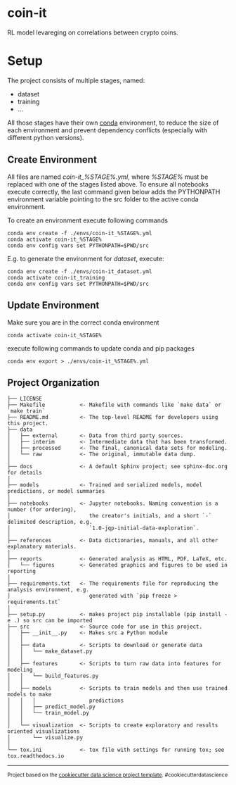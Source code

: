 # coin-it

RL model levareging on correlations between crypto coins.

# Setup

The project consists of multiple stages, named:

- dataset
- training
- ...

All those stages have their own [conda](https://anaconda.org) environment,
to reduce the size of each environment and prevent dependency conflicts
(especially with different python versions).

## Create Environment

All files are named _coin-it\_%STAGE%.yml_,
where _%STAGE%_ must be replaced with one of the stages listed above.
To ensure all notebooks execute correctly, the last command given below adds the PYTHONPATH
environment variable pointing to the src folder to the active conda environment.

To create an environment execute following commands

    conda env create -f ./envs/coin-it_%STAGE%.yml
    conda activate coin-it_%STAGE%
    conda env config vars set PYTHONPATH=$PWD/src

E.g. to generate the environment for _dataset_, execute:

    conda env create -f ./envs/coin-it_dataset.yml
    conda activate coin-it_training
    conda env config vars set PYTHONPATH=$PWD/src

## Update Environment

Make sure you are in the correct conda environment

    conda activate coin-it_%STAGE%

execute following commands to update conda and pip packages

    conda env export > ./envs/coin-it_%STAGE%.yml

## Project Organization

    ├── LICENSE
    ├── Makefile           <- Makefile with commands like `make data` or `make train`
    ├── README.md          <- The top-level README for developers using this project.
    ├── data
    │   ├── external       <- Data from third party sources.
    │   ├── interim        <- Intermediate data that has been transformed.
    │   ├── processed      <- The final, canonical data sets for modeling.
    │   └── raw            <- The original, immutable data dump.
    │
    ├── docs               <- A default Sphinx project; see sphinx-doc.org for details
    │
    ├── models             <- Trained and serialized models, model predictions, or model summaries
    │
    ├── notebooks          <- Jupyter notebooks. Naming convention is a number (for ordering),
    │                         the creator's initials, and a short `-` delimited description, e.g.
    │                         `1.0-jqp-initial-data-exploration`.
    │
    ├── references         <- Data dictionaries, manuals, and all other explanatory materials.
    │
    ├── reports            <- Generated analysis as HTML, PDF, LaTeX, etc.
    │   └── figures        <- Generated graphics and figures to be used in reporting
    │
    ├── requirements.txt   <- The requirements file for reproducing the analysis environment, e.g.
    │                         generated with `pip freeze > requirements.txt`
    │
    ├── setup.py           <- makes project pip installable (pip install -e .) so src can be imported
    ├── src                <- Source code for use in this project.
    │   ├── __init__.py    <- Makes src a Python module
    │   │
    │   ├── data           <- Scripts to download or generate data
    │   │   └── make_dataset.py
    │   │
    │   ├── features       <- Scripts to turn raw data into features for modeling
    │   │   └── build_features.py
    │   │
    │   ├── models         <- Scripts to train models and then use trained models to make
    │   │   │                 predictions
    │   │   ├── predict_model.py
    │   │   └── train_model.py
    │   │
    │   └── visualization  <- Scripts to create exploratory and results oriented visualizations
    │       └── visualize.py
    │
    └── tox.ini            <- tox file with settings for running tox; see tox.readthedocs.io

---

<p><small>Project based on the <a target="_blank" href="https://drivendata.github.io/cookiecutter-data-science/">cookiecutter data science project template</a>. #cookiecutterdatascience</small></p>
